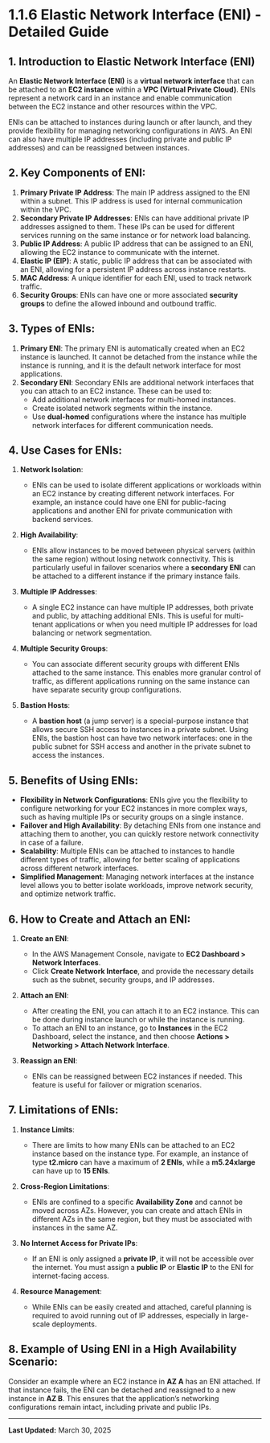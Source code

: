 
# 1.1.6 Elastic Network Interface (ENI) - Detailed Guide

## 1. Introduction to Elastic Network Interface (ENI)
An **Elastic Network Interface (ENI)** is a **virtual network interface** that can be attached to an **EC2 instance** within a **VPC (Virtual Private Cloud)**. ENIs represent a network card in an instance and enable communication between the EC2 instance and other resources within the VPC.

ENIs can be attached to instances during launch or after launch, and they provide flexibility for managing networking configurations in AWS. An ENI can also have multiple IP addresses (including private and public IP addresses) and can be reassigned between instances.

## 2. Key Components of ENI:
1. **Primary Private IP Address**: The main IP address assigned to the ENI within a subnet. This IP address is used for internal communication within the VPC.
2. **Secondary Private IP Addresses**: ENIs can have additional private IP addresses assigned to them. These IPs can be used for different services running on the same instance or for network load balancing.
3. **Public IP Address**: A public IP address that can be assigned to an ENI, allowing the EC2 instance to communicate with the internet.
4. **Elastic IP (EIP)**: A static, public IP address that can be associated with an ENI, allowing for a persistent IP address across instance restarts.
5. **MAC Address**: A unique identifier for each ENI, used to track network traffic.
6. **Security Groups**: ENIs can have one or more associated **security groups** to define the allowed inbound and outbound traffic.

## 3. Types of ENIs:
1. **Primary ENI**: The primary ENI is automatically created when an EC2 instance is launched. It cannot be detached from the instance while the instance is running, and it is the default network interface for most applications.
2. **Secondary ENI**: Secondary ENIs are additional network interfaces that you can attach to an EC2 instance. These can be used to:
   - Add additional network interfaces for multi-homed instances.
   - Create isolated network segments within the instance.
   - Use **dual-homed** configurations where the instance has multiple network interfaces for different communication needs.

## 4. Use Cases for ENIs:
1. **Network Isolation**:
   - ENIs can be used to isolate different applications or workloads within an EC2 instance by creating different network interfaces. For example, an instance could have one ENI for public-facing applications and another ENI for private communication with backend services.
   
2. **High Availability**:
   - ENIs allow instances to be moved between physical servers (within the same region) without losing network connectivity. This is particularly useful in failover scenarios where a **secondary ENI** can be attached to a different instance if the primary instance fails.
   
3. **Multiple IP Addresses**:
   - A single EC2 instance can have multiple IP addresses, both private and public, by attaching additional ENIs. This is useful for multi-tenant applications or when you need multiple IP addresses for load balancing or network segmentation.
   
4. **Multiple Security Groups**:
   - You can associate different security groups with different ENIs attached to the same instance. This enables more granular control of traffic, as different applications running on the same instance can have separate security group configurations.

5. **Bastion Hosts**:
   - A **bastion host** (a jump server) is a special-purpose instance that allows secure SSH access to instances in a private subnet. Using ENIs, the bastion host can have two network interfaces: one in the public subnet for SSH access and another in the private subnet to access the instances.

## 5. Benefits of Using ENIs:
- **Flexibility in Network Configurations**: ENIs give you the flexibility to configure networking for your EC2 instances in more complex ways, such as having multiple IPs or security groups on a single instance.
- **Failover and High Availability**: By detaching ENIs from one instance and attaching them to another, you can quickly restore network connectivity in case of a failure.
- **Scalability**: Multiple ENIs can be attached to instances to handle different types of traffic, allowing for better scaling of applications across different network interfaces.
- **Simplified Management**: Managing network interfaces at the instance level allows you to better isolate workloads, improve network security, and optimize network traffic.

## 6. How to Create and Attach an ENI:
1. **Create an ENI**:
   - In the AWS Management Console, navigate to **EC2 Dashboard > Network Interfaces**.
   - Click **Create Network Interface**, and provide the necessary details such as the subnet, security groups, and IP addresses.
   
2. **Attach an ENI**:
   - After creating the ENI, you can attach it to an EC2 instance. This can be done during instance launch or while the instance is running. 
   - To attach an ENI to an instance, go to **Instances** in the EC2 Dashboard, select the instance, and then choose **Actions > Networking > Attach Network Interface**.

3. **Reassign an ENI**:
   - ENIs can be reassigned between EC2 instances if needed. This feature is useful for failover or migration scenarios.

## 7. Limitations of ENIs:
1. **Instance Limits**: 
   - There are limits to how many ENIs can be attached to an EC2 instance based on the instance type. For example, an instance of type **t2.micro** can have a maximum of **2 ENIs**, while a **m5.24xlarge** can have up to **15 ENIs**.
   
2. **Cross-Region Limitations**:
   - ENIs are confined to a specific **Availability Zone** and cannot be moved across AZs. However, you can create and attach ENIs in different AZs in the same region, but they must be associated with instances in the same AZ.

3. **No Internet Access for Private IPs**:
   - If an ENI is only assigned a **private IP**, it will not be accessible over the internet. You must assign a **public IP** or **Elastic IP** to the ENI for internet-facing access.

4. **Resource Management**:
   - While ENIs can be easily created and attached, careful planning is required to avoid running out of IP addresses, especially in large-scale deployments.

## 8. Example of Using ENI in a High Availability Scenario:
Consider an example where an EC2 instance in **AZ A** has an ENI attached. If that instance fails, the ENI can be detached and reassigned to a new instance in **AZ B**. This ensures that the application’s networking configurations remain intact, including private and public IPs.

---

**Last Updated:** March 30, 2025
